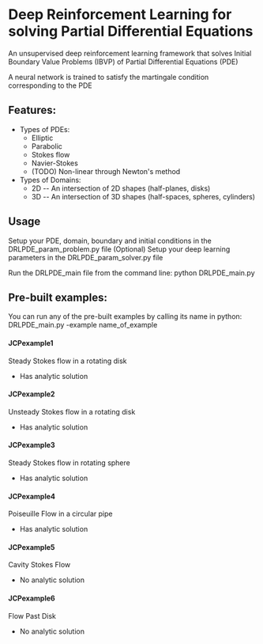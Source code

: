 # Deep Reinforcement Learning for solving Partial Differential Equations

An unsupervised deep reinforcement learning framework that solves Initial Boundary Value Problems (IBVP) of Partial Differential Equations (PDE)

A neural network is trained to satisfy the martingale condition corresponding to the PDE

## Features:
- Types of PDEs:
    + Elliptic
    + Parabolic
    + Stokes flow
    + Navier-Stokes
    + (TODO) Non-linear through Newton's method
- Types of Domains:
    + 2D -- An intersection of 2D shapes (half-planes, disks)
    + 3D -- An intersection of 3D shapes (half-spaces, spheres, cylinders)

## Usage

Setup your PDE, domain, boundary and initial conditions in the DRLPDE_param_problem.py file
(Optional) Setup your deep learning parameters in the DRLPDE_param_solver.py file

Run the DRLPDE_main file from the command line: python DRLPDE_main.py

## Pre-built examples:

You can run any of the pre-built examples by calling its name in python: DRLPDE_main.py -example name_of_example

#### JCPexample1
Steady Stokes flow in a rotating disk
- Has analytic solution

#### JCPexample2
Unsteady Stokes flow in a rotating disk
- Has analytic solution

#### JCPexample3
Steady Stokes flow in rotating sphere
- Has analytic solution

#### JCPexample4
Poiseuille Flow in a circular pipe
- Has analytic solution

#### JCPexample5
Cavity Stokes Flow
- No analytic solution

#### JCPexample6
Flow Past Disk
- No analytic solution